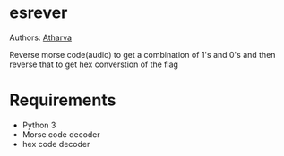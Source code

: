

# esrever

Authors: [Atharva](https://github.com/Atharva-Gundawar)

Reverse morse code(audio) to get a combination of 1's and 0's and then reverse that to get hex converstion of the flag

# Requirements

- Python 3
- Morse code decoder 
- hex code decoder
